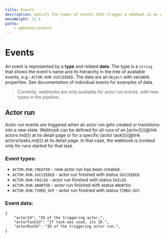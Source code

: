 ```yaml
---
title: Events
description: Specify the types of events that trigger a webhook in an actor or task run. Trigger an action on actor or task run creation, success or failure.
menuWeight: 11.1
paths:
    - webhooks/events
---
```


# [](./webhooks#events)Events

An event is represented by a **type** and related **data**. The type is a `string` that shows the event's name and its hierarchy in the tree of available events, e.g.: `ACTOR.RUN.SUCCEEDED`. The data are an `Object` with variable properties. See documentation of individual events for examples of data.

> Currently, webhooks are only available for actor run events, with new types in the pipeline.

## [](#actor-run)Actor run

Actor run events are triggered when an actor run gets created or transitions into a new state. Webhook can be defined for all runs of an [actor]({{@link actors.md}}) at its detail page or for a specific [actor task]({{@link actors/tasks.md}}) at its detail page. In that case, the webhook is invoked only for runs started for that task.

### Event types:

*   `ACTOR.RUN.CREATED` - new actor run has been created.
*   `ACTOR.RUN.SUCCEEDED` - actor run finished with status `SUCCEEDED`.
*   `ACTOR.RUN.FAILED` - actor run finished with status `FAILED`.
*   `ACTOR.RUN.ABORTED` - actor run finished with status `ABORTED`.
*   `ACTOR.RUN.TIMED_OUT` - actor run finished with status `TIMED-OUT`.

### Event data:

    {
        "actorId": "ID of the triggering actor.",
        "actorTaskId": "If task was used, its ID.",
        "actorRunId": "ID of the triggering actor run.",
    }

